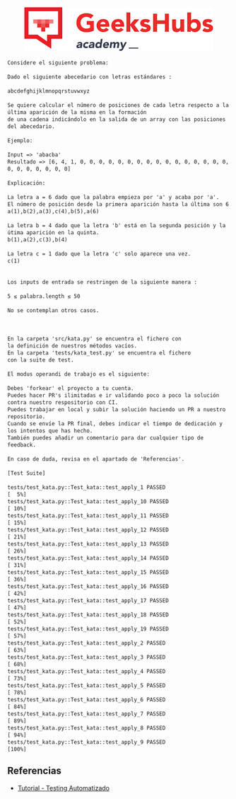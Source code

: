 <p align="center">
    <img src="https://github.com/GeeksHubsAcademy/2020-geekshubs-media/blob/master/image/logo.png" >	
</p>


    Considere el siguiente problema:

    Dado el siguiente abecedario con letras estándares :
	
	abcdefghijklmnopqrstuvwxyz
	
	Se quiere calcular el número de posiciones de cada letra respecto a la última aparición de la misma en la formación 
    de una cadena indicándolo en la salida de un array con las posiciones del abecedario.

	Ejemplo:

	Input => 'abacba'
	Resultado => [6, 4, 1, 0, 0, 0, 0, 0, 0, 0, 0, 0, 0, 0, 0, 0, 0, 0, 0, 0, 0, 0, 0, 0, 0, 0]

	Explicación:

	La letra a = 6 dado que la palabra empieza por 'a' y acaba por 'a'.
	El número de posición desde la primera aparición hasta la última son 6
	a(1),b(2),a(3),c(4),b(5),a(6)

	La letra b = 4 dado que la letra 'b' está en la segunda posición y la útima aparición en la quinta.
	b(1),a(2),c(3),b(4)
	
	La letra c = 1 dado que la letra 'c' solo aparece una vez.
	c(1)


	Los inputs de entrada se restringen de la siguiente manera :

	5 ≤ palabra.length ≤ 50

	No se contemplan otros casos.



    En la carpeta 'src/kata.py' se encuentra el fichero con 
    la definición de nuestros métodos vacíos.
    En la carpeta 'tests/kata_test.py' se encuentra el fichero 
    con la suite de test.

    El modus operandi de trabajo es el siguiente:
    
    Debes 'forkear' el proyecto a tu cuenta.
    Puedes hacer PR's ilimitadas e ir validando poco a poco la solución contra nuestro respositorio con CI.
    Puedes trabajar en local y subir la solución haciendo un PR a nuestro repositorio.
    Cuando se envíe la PR final, debes indicar el tiempo de dedicación y los intentos que has hecho.
    También puedes añadir un comentario para dar cualquier tipo de feedback.
    
    En caso de duda, revisa en el apartado de 'Referencias'.

    [Test Suite]

    tests/test_kata.py::Test_kata::test_apply_1 PASSED                       [  5%]
    tests/test_kata.py::Test_kata::test_apply_10 PASSED                      [ 10%]
    tests/test_kata.py::Test_kata::test_apply_11 PASSED                      [ 15%]
    tests/test_kata.py::Test_kata::test_apply_12 PASSED                      [ 21%]
    tests/test_kata.py::Test_kata::test_apply_13 PASSED                      [ 26%]
    tests/test_kata.py::Test_kata::test_apply_14 PASSED                      [ 31%]
    tests/test_kata.py::Test_kata::test_apply_15 PASSED                      [ 36%]
    tests/test_kata.py::Test_kata::test_apply_16 PASSED                      [ 42%]
    tests/test_kata.py::Test_kata::test_apply_17 PASSED                      [ 47%]
    tests/test_kata.py::Test_kata::test_apply_18 PASSED                      [ 52%]
    tests/test_kata.py::Test_kata::test_apply_19 PASSED                      [ 57%]
    tests/test_kata.py::Test_kata::test_apply_2 PASSED                       [ 63%]
    tests/test_kata.py::Test_kata::test_apply_3 PASSED                       [ 68%]
    tests/test_kata.py::Test_kata::test_apply_4 PASSED                       [ 73%]
    tests/test_kata.py::Test_kata::test_apply_5 PASSED                       [ 78%]
    tests/test_kata.py::Test_kata::test_apply_6 PASSED                       [ 84%]
    tests/test_kata.py::Test_kata::test_apply_7 PASSED                       [ 89%]
    tests/test_kata.py::Test_kata::test_apply_8 PASSED                       [ 94%]
    tests/test_kata.py::Test_kata::test_apply_9 PASSED                       [100%]


## Referencias

* [Tutorial - Testing Automatizado](https://github.com/GeeksHubsAcademy/2020-js-vanilla-testing-FFFF/blob/master/README.md)
